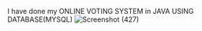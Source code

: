 I have done my ONLINE VOTING SYSTEM in JAVA USING DATABASE(MYSQL) 
![Screenshot (427)](https://github.com/NandiniMokhamatam/java/assets/113964381/5f79389d-25b5-4643-8fd7-64493eb06d12)
